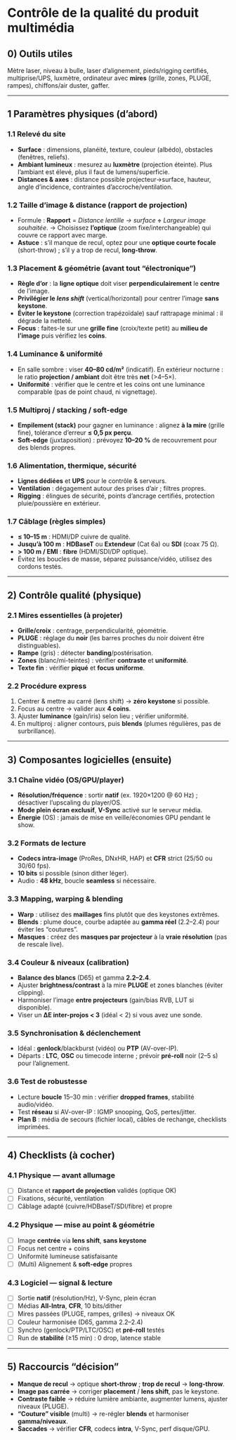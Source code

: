 <!-- %: BLOC1_SAVOIR6  -->
# Contrôle de la qualité du produit multimédia
<!-- %; -->

<!-- start-replace-subnav -->

<!-- end-replace-subnav -->


## 0) Outils utiles

Mètre laser, niveau à bulle, laser d’alignement, pieds/rigging certifiés, multiprise/UPS, luxmètre, ordinateur avec **mires** (grille, zones, PLUGE, rampes), chiffons/air duster, gaffer.

---

## 1 Paramètres physiques (d’abord)

### 1.1 Relevé du site

* **Surface** : dimensions, planéité, texture, couleur (albédo), obstacles (fenêtres, reliefs).
* **Ambiant lumineux** : mesurez au **luxmètre** (projection éteinte). Plus l’ambiant est élevé, plus il faut de lumens/superficie.
* **Distances & axes** : distance possible projecteur→surface, hauteur, angle d’incidence, contraintes d’accroche/ventilation.

### 1.2 Taille d’image & distance (rapport de projection)

* Formule : **Rapport** = *Distance lentille → surface* **÷** *Largeur image souhaitée*.
  → Choisissez **l’optique** (zoom fixe/interchangeable) qui couvre ce rapport avec marge.
* **Astuce** : s’il manque de recul, optez pour une **optique courte focale** (short-throw) ; s’il y a trop de recul, **long-throw**.

### 1.3 Placement & géométrie (avant tout “électronique”)

* **Règle d’or** : la **ligne optique** doit viser **perpendiculairement** le **centre** de l’image.
* **Privilégier le *lens shift*** (vertical/horizontal) pour centrer l’image **sans keystone**.
* **Éviter le keystone** (correction trapézoïdale) sauf rattrapage minimal : il dégrade la netteté.
* **Focus** : faites-le sur une **grille fine** (croix/texte petit) au **milieu de l’image** puis vérifiez les **coins**.

### 1.4 Luminance & uniformité

* En salle sombre : viser **40–80 cd/m²** (indicatif). En extérieur nocturne : le ratio **projection / ambiant** doit être très **net** (>4–5×).
* **Uniformité** : vérifier que le centre et les coins ont une luminance comparable (pas de point chaud, ni vignettage).

### 1.5 Multiproj / stacking / soft-edge

* **Empilement (stack)** pour gagner en luminance : alignez **à la mire** (grille fine), tolérance d’erreur **≤ 0,5 px perçu**.
* **Soft-edge** (juxtaposition) : prévoyez **10–20 %** de recouvrement pour des blends propres.

### 1.6 Alimentation, thermique, sécurité

* **Lignes dédiées** et **UPS** pour le contrôle & serveurs.
* **Ventilation** : dégagement autour des prises d’air ; filtres propres.
* **Rigging** : élingues de sécurité, points d’ancrage certifiés, protection pluie/poussière en extérieur.

### 1.7 Câblage (règles simples)

* **≤ 10–15 m** : HDMI/DP cuivre de qualité.
* **Jusqu’à 100 m** : **HDBaseT** ou **Extendeur** (Cat 6a) ou **SDI** (coax 75 Ω).
* **> 100 m / EMI** : **fibre** (HDMI/SDI/DP optique).
* Évitez les boucles de masse, séparez puissance/vidéo, utilisez des cordons testés.

---

## 2) Contrôle qualité (physique)

### 2.1 Mires essentielles (à projeter)

* **Grille/croix** : centrage, perpendicularité, géométrie.
* **PLUGE** : réglage du **noir** (les barres proches du noir doivent être distinguables).
* **Rampe** (gris) : détecter **banding**/postérisation.
* **Zones** (blanc/mi-teintes) : vérifier **contraste** et **uniformité**.
* **Texte fin** : vérifier **piqué** et **focus uniforme**.

### 2.2 Procédure express

1. Centrer & mettre au carré (lens shift) → **zéro keystone** si possible.
2. Focus au centre → valider aux **4 coins**.
3. Ajuster **luminance** (gain/iris) selon lieu ; vérifier uniformité.
4. En multiproj : aligner contours, puis **blends** (plumes régulières, pas de surbrillance).

---

## 3) Composantes logicielles (ensuite)

### 3.1 Chaîne vidéo (OS/GPU/player)

* **Résolution/fréquence** : sortir **natif** (ex. 1920×1200 @ 60 Hz) ; désactiver l’upscaling du player/OS.
* **Mode plein écran exclusif**, **V-Sync** activé sur le serveur média.
* **Énergie** (OS) : jamais de mise en veille/économies GPU pendant le show.

### 3.2 Formats de lecture

* **Codecs intra-image** (ProRes, DNxHR, HAP) et **CFR** strict (25/50 ou 30/60 fps).
* **10 bits** si possible (sinon dither léger).
* Audio : **48 kHz**, boucle **seamless** si nécessaire.

### 3.3 Mapping, warping & blending

* **Warp** : utilisez des **maillages** fins plutôt que des keystones extrêmes.
* **Blends** : plume douce, courbe adaptée au **gamma réel** (2.2–2.4) pour éviter les “coutures”.
* **Masques** : créez des **masques par projecteur** à la **vraie résolution** (pas de rescale live).

### 3.4 Couleur & niveaux (calibration)

* **Balance des blancs** (D65) et gamma **2.2–2.4**.
* Ajuster **brightness/contrast** à la mire **PLUGE** et zones blanches (éviter clipping).
* Harmoniser l’image **entre projecteurs** (gain/bias RVB, LUT si disponible).
* Viser un **ΔE inter-projos < 3** (idéal < 2) si vous avez une sonde.

### 3.5 Synchronisation & déclenchement

* Idéal : **genlock**/blackburst (vidéo) ou **PTP** (AV-over-IP).
* Départs : **LTC**, **OSC** ou timecode interne ; prévoir **pré-roll** noir (2–5 s) pour l’alignement.

### 3.6 Test de robustesse

* Lecture **boucle** 15–30 min : vérifier **dropped frames**, stabilité audio/vidéo.
* Test **réseau** si AV-over-IP : IGMP snooping, QoS, pertes/jitter.
* **Plan B** : média de secours (fichier local), câbles de rechange, checklists imprimées.

---

## 4) Checklists (à cocher)

### 4.1 Physique — avant allumage

* [ ] Distance et **rapport de projection** validés (optique OK)
* [ ] Fixations, sécurité, ventilation
* [ ] Câblage adapté (cuivre/HDBaseT/SDI/fibre) et propre

### 4.2 Physique — mise au point & géométrie

* [ ] Image **centrée** via **lens shift**, **sans keystone**
* [ ] Focus net centre + coins
* [ ] Uniformité lumineuse satisfaisante
* [ ] (Multi) Alignement & **soft-edge** propres

### 4.3 Logiciel — signal & lecture

* [ ] Sortie **natif** (résolution/Hz), V-Sync, plein écran
* [ ] Médias **All-Intra**, **CFR**, 10 bits/dither
* [ ] Mires passées (PLUGE, rampes, grilles) → niveaux OK
* [ ] Couleur harmonisée (D65, gamma 2.2–2.4)
* [ ] Synchro (genlock/PTP/LTC/OSC) et **pré-roll** testés
* [ ] Run de **stabilité** (≥15 min) : 0 drop, latence stable

---

## 5) Raccourcis “décision”

* **Manque de recul** → optique **short-throw** ; **trop de recul** → **long-throw**.
* **Image pas carrée** → corriger **placement** / **lens shift**, pas le keystone.
* **Contraste faible** → réduire lumière ambiante, augmenter lumens, ajuster niveaux (PLUGE).
* **“Couture” visible** (multi) → re-régler **blends** et harmoniser **gamma/niveaux**.
* **Saccades** → vérifier **CFR**, codecs **intra**, V-Sync, perf disque/GPU.

